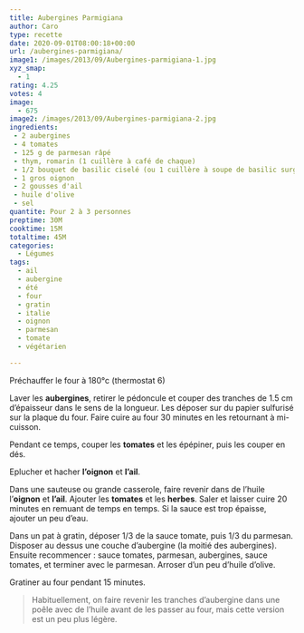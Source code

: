 ```yaml
---
title: Aubergines Parmigiana
author: Caro
type: recette
date: 2020-09-01T08:00:18+00:00
url: /aubergines-parmigiana/
image1: /images/2013/09/Aubergines-parmigiana-1.jpg
xyz_smap:
  - 1
rating: 4.25
votes: 4
image:
  - 675
image2: /images/2013/09/Aubergines-parmigiana-2.jpg
ingredients:
 - 2 aubergines
 - 4 tomates
 - 125 g de parmesan râpé
 - thym, romarin (1 cuillère à café de chaque)
 - 1/2 bouquet de basilic ciselé (ou 1 cuillère à soupe de basilic surgelé ou déshydraté)
 - 1 gros oignon
 - 2 gousses d'ail
 - huile d'olive
 - sel
quantite: Pour 2 à 3 personnes
preptime: 30M
cooktime: 15M
totaltime: 45M
categories:
  - Légumes
tags:
  - ail
  - aubergine
  - été
  - four
  - gratin
  - italie
  - oignon
  - parmesan
  - tomate
  - végétarien

---
```

Préchauffer le four à 180°c (thermostat 6)

Laver les **aubergines**, retirer le pédoncule et couper des tranches de 1.5 cm d&rsquo;épaisseur dans le sens de la longueur. Les déposer sur du papier sulfurisé sur la plaque du four. Faire cuire au four 30 minutes en les retournant à mi-cuisson.

Pendant ce temps, couper les **tomates** et les épépiner, puis les couper en dés.

Eplucher et hacher **l&rsquo;oignon** et **l&rsquo;ail**.

Dans une sauteuse ou grande casserole, faire revenir dans de l&rsquo;huile l&rsquo;**oignon** et **l&rsquo;ail**. Ajouter les **tomates** et les **herbes**. Saler et laisser cuire 20 minutes en remuant de temps en temps. Si la sauce est trop épaisse, ajouter un peu d&rsquo;eau.

Dans un pat à gratin, déposer 1/3 de la sauce tomate, puis 1/3 du parmesan. Disposer au dessus une couche d&rsquo;aubergine (la moitié des aubergines). Ensuite recommencer : sauce tomates, parmesan, aubergines, sauce tomates, et terminer avec le parmesan. Arroser d&rsquo;un peu d&rsquo;huile d&rsquo;olive.

Gratiner au four pendant 15 minutes.

> Habituellement, on faire revenir les tranches d&rsquo;aubergine dans une poêle avec de l&rsquo;huile avant de les passer au four, mais cette version est un peu plus légère.

&nbsp;
